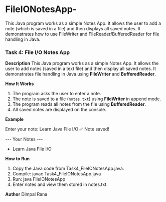 # FileIONotesApp-
This Java program works as a simple Notes App. It allows the user to add a note (which is saved in a file) and then displays all saved notes. It demonstrates how to use FileWriter and FileReader/BufferedReader for file handling in Java.
### Task 4: File I/O Notes App

**Description**
This Java program works as a simple Notes App.
It allows the user to add notes (saved in a text file) and then display all saved notes.
It demonstrates file handling in Java using **FileWriter** and **BufferedReader**.

**How It Works**

1. The program asks the user to enter a note.
2. The note is saved to a file (`notes.txt`) using **FileWriter** in append mode.
3. The program reads all notes from the file using **BufferedReader**.
4. All saved notes are displayed on the console.

**Example**


Enter your note: Learn Java File I/O
✅ Note saved!

--- Your Notes ---
- Learn Java File I/O

**How to Run**

1. Copy the Java code from Task4_FileIONotesApp.java.
2. Compile:
   javac Task4_FileIONotesApp.java
4. Run:
   java FileIONotesApp
5. Enter notes and view them stored in notes.txt.

**Author**
Dimpal Rana
